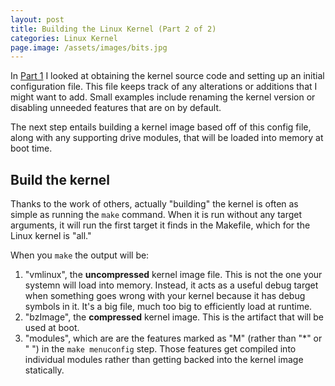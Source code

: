 ```yaml
---
layout: post
title: Building the Linux Kernel (Part 2 of 2)
categories: Linux Kernel
page.image: /assets/images/bits.jpg
---
```


In [Part 1](https://nickskernelquest.com/posts/Building-the-Linux-Kernel-(Part-1-of-2)/) I looked at obtaining the kernel source code and setting up an initial configuration file. This file keeps track of any alterations or additions that I might want to add. Small examples include renaming the kernel version or disabling unneeded features that are on by default.

The next step entails building a kernel image based off of this config file, along with any supporting drive modules, that will be loaded into memory at boot time.

## Build the kernel

Thanks to the work of others, actually "building" the kernel is often as simple as running the ```make``` command. When it is run without any target arguments, it will run the first target it finds in the Makefile, which for the Linux kernel is "all."

When you ```make``` the output will be:
1. "vmlinux", the **uncompressed** kernel image file. This is not the one your systemn will load into memory. Instead, it acts as a useful debug target when something goes wrong with your kernel because it has debug symbols in it. It's a big file, much too big to efficiently load at runtime.
2. "bzImage", the **compressed** kernel image. This is the artifact that will be used at boot.
3. "modules", which are are the features marked as "M" (rather than "*" or " ") in the ```make menuconfig``` step. Those features get compiled into individual modules rather than getting backed into the kernel image statically.
